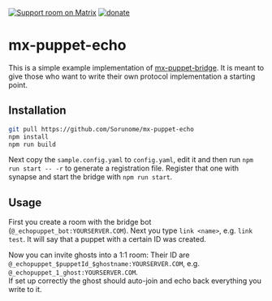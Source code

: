 [![Support room on Matrix](https://img.shields.io/matrix/mx-puppet-bridge:sorunome.de.svg?label=%23mx-puppet-bridge%3Asorunome.de&logo=matrix&server_fqdn=sorunome.de)](https://matrix.to/#/#mx-puppet-bridge:sorunome.de) [![donate](https://liberapay.com/assets/widgets/donate.svg)](https://liberapay.com/Sorunome/donate)

# mx-puppet-echo
This is a simple example implementation of [mx-puppet-bridge](https://github.com/Sorunome/mx-puppet-bridge).
It is meant to give those who want to write their own protocol implementation a starting point.

## Installation
```bash
git pull https://github.com/Sorunome/mx-puppet-echo
npm install
npm run build
```
Next copy the `sample.config.yaml` to `config.yaml`, edit it and then run `npm run start -- -r` to generate a registration file.
Register that one with synapse and start the bridge with `npm run start`.

## Usage
First you create a room with the bridge bot (`@_echopuppet_bot:YOURSERVER.COM`). Next you type `link <name>`, e.g. `link test`.
It will say that a puppet with a certain ID was created.

Now you can invite ghosts into a 1:1 room: Their ID are `@_echopuppet_$puppetId_$ghostname:YOURSERVER.COM`, e.g. `@_echopuppet_1_ghost:YOURSERVER.COM`.  
If set up correctly the ghost should auto-join and echo back everything you write to it.
